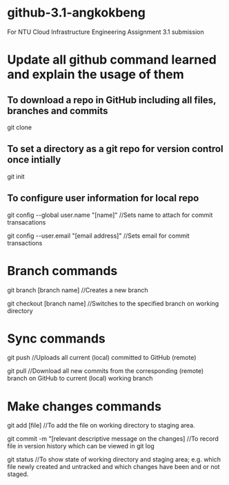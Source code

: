 # github-3.1-angkokbeng
For NTU Cloud Infrastructure Engineering Assignment 3.1 submission

# Update all github command learned and explain the usage of them

## To download a repo in GitHub including all files, branches and commits
git clone

## To set a directory as a git repo for version control once intially
git init

## To configure user information for local repo
git config --global user.name "[name]" //Sets name to attach for commit transacations

git config --user.email "[email address]" //Sets email for commit transactions


# Branch commands

git branch [branch name] //Creates a new branch

git checkout [branch name] //Switches to the specified branch on working directory

# Sync commands

git push //Uploads all current (local) committed to GitHub (remote)

git pull //Download all new commits from the corresponding (remote) branch on GitHub to current (local) working branch

# Make changes commands

git add [file] //To add the file on working directory to staging area.

git commit -m "[relevant descriptive message on the changes] //To record file in version history which can be viewed in git log

git status //To show state of working directory and staging area; e.g. which file newly created and untracked and which changes have been and or not staged.

